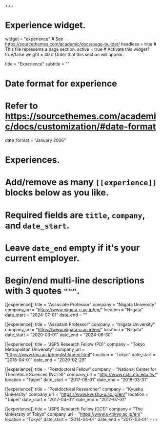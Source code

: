+++
# Experience widget.
widget = "experience"  # See https://sourcethemes.com/academic/docs/page-builder/
headless = true  # This file represents a page section.
active = true  # Activate this widget? true/false
weight = 40  # Order that this section will appear.

title = "Experience"
subtitle = ""

# Date format for experience
#   Refer to https://sourcethemes.com/academic/docs/customization/#date-format
date_format = "January 2006"

# Experiences.
#   Add/remove as many `[[experience]]` blocks below as you like.
#   Required fields are `title`, `company`, and `date_start`.
#   Leave `date_end` empty if it's your current employer.
#   Begin/end multi-line descriptions with 3 quotes `"""`.
[[experience]]
  title = "Associate Professor"
  company = "Niigata University"
  company_url = "https://www.niigata-u.ac.jp/en/"
  location = "Niigata"
  date_start = "2024-07-01"
  date_end = ""

[[experience]]
  title = "Assistant Professor"
  company = "Niigata University"
  company_url = "https://www.niigata-u.ac.jp/en/"
  location = "Niigata"
  date_start = "2020-03-01"
  date_end = "2024-06-30"

[[experience]]
  title = "JSPS Research Fellow (PD)"
  company = "Tokyo Metropolitan University"
  company_url = "https://www.tmu.ac.jp/english/index.html"
  location = "Tokyo"
  date_start = "2018-04-01"
  date_end = "2020-02-29"

[[experience]]
  title = "Postdoctoral Fellow"
  company = "National Center for Theoretical Sciences (NCTS)"
  company_url = "http://www.ncts.ntu.edu.tw/"
  location = "Taipei"
  date_start = "2017-08-01"
  date_end = "2018-03-31"

[[experience]]
  title = "Postdoctoral Researcher"
  company = "Kyushu University"
  company_url = "https://www.kyushu-u.ac.jp/en/"
  location = "Taipei"
  date_start = "2017-04-01"
  date_end = "2017-07-31"

[[experience]]
  title = "JSPS Research Fellow (DC1)"
  company = "The University of Tokyo"
  company_url = "https://www.u-tokyo.ac.jp/en/"
  location = "Tokyo"
  date_start = "2014-04-01"
  date_end = "2017-03-01"
+++
